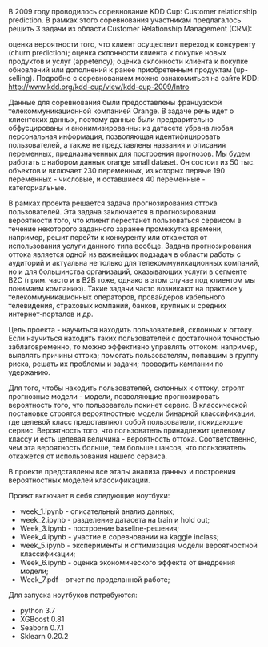 В 2009 году проводилось соревнование KDD Cup: Customer relationship prediction. В рамках этого соревнования участникам предлагалось решить 3 задачи из области Customer Relationship Management (CRM):

оценка вероятности того, что клиент осуществит переход к конкуренту (churn prediction); оценка склонности клиента к покупке новых продуктов и услуг (appetency); оценка склонности клиента к покупке обновлений или дополнений к ранее приобретенным продуктам (up-selling). Подробно с соревнованием можно ознакомиться на сайте KDD: http://www.kdd.org/kdd-cup/view/kdd-cup-2009/Intro

Данные для соревнования были предоставлены французской телекоммуникационной компанией Orange. В задаче речь идет о клиентских данных, поэтому данные были предварительно обфусцированы и анонимизированны: из датасета убрана любая персональная информация, позволяющая идентифицировать пользователей, а также не представлены названия и описания переменных, предназначенных для построения прогнозов. Мы будем работать с набором данных orange small dataset. Он состоит из 50 тыс. объектов и включает 230 переменных, из которых первые 190 переменных - числовые, и оставшиеся 40 переменные - категориальные.

В рамках проекта решается задача прогнозирования оттока пользователей. Эта задача заключается в прогнозировании вероятности того, что клиент перестанет пользоваться сервисом в течение некоторого заданного заранее промежутка времени, например, решит перейти к конкуренту или откажется от использования услуги данного типа вообще. Задача прогнозирования оттока является одной из важнейших подзадач в области работы с аудиторий и актуальна не только для телекоммуникационных компаний, но и для большинства организаций, оказывающих услуги в сегменте B2C (прим. часто и в B2B тоже, однако в этом случае под клиентом мы понимаем компанию). Такие задачи часто возникают на практике у телекоммуникационных операторов, провайдеров кабельного телевидения, страховых компаний, банков, крупных и средних интернет-порталов и др.

Цель проекта - научиться находить пользователей, склонных к оттоку. Если научиться находить таких пользователей с достаточной точностью заблаговременно, то можно эффективно управлять оттоком: например, выявлять причины оттока; помогать пользователям, попавшим в группу риска, решать их проблемы и задачи; проводить кампании по удержанию.

Для того, чтобы находить пользователей, склонных к оттоку, строят прогнозные модели - модели, позволяющие прогнозировать вероятность того, что пользователь покинет сервис. В классической постановке строятся вероятностные модели бинарной классификации, где целевой класс представляют собой пользователи, покидающие сервис. Вероятность того, что пользователь принадлежит целевому классу и есть целевая величина - вероятность оттока. Соответственно, чем эта вероятность больше, тем больше шансов, что пользователь откажется от использования нашего сервиса.

В проекте представлены все этапы анализа данных и построения вероятностных моделей классификации.

Проект включает в себя следующие ноутбуки:

* week_1.ipynb - описательный анализ данных;
* week_2.ipynb - разделение датасета на train и hold out;
* Week_3.ipynb - построение baseline-решения;
* Week_4.ipynb - участие в соревновании на kaggle inclass;
* week_5.ipynb - эксперименты и оптимизация модели вероятностной классификации;
* Week_6.ipynb - оценка экономического эффекта от внедрения модели;
* Week_7.pdf - отчет по проделанной работе;

Для запуска ноутбуков потребуются:

* python 3.7
* XGBoost 0.81
* Seaborn 0.7.1
* Sklearn 0.20.2
